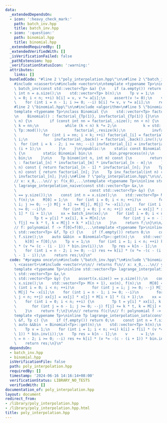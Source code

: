 ```yaml
---
data:
  _extendedDependsOn:
  - icon: ':heavy_check_mark:'
    path: batch_inv.hpp
    title: batch_inv.hpp
  - icon: ':question:'
    path: binomial.hpp
    title: binomial.hpp
  _extendedRequiredBy: []
  _extendedVerifiedWith: []
  _isVerificationFailed: false
  _pathExtension: hpp
  _verificationStatusIcon: ':warning:'
  attributes:
    links: []
  bundledCode: "#line 2 \"poly_interpolation.hpp\"\n\n#line 2 \"batch_inv.hpp\"\n\n\
    #include <cassert>\n#include <vector>\n\ntemplate <typename Tp>\ninline std::vector<Tp>\
    \ batch_inv(const std::vector<Tp> &a) {\n    if (a.empty()) return {};\n    const\
    \ int n = a.size();\n    std::vector<Tp> b(n);\n    Tp v = 1;\n    for (int i\
    \ = 0; i < n; ++i) b[i] = v, v *= a[i];\n    assert(v != 0);\n    v = v.inv();\n\
    \    for (int i = n - 1; i >= 0; --i) b[i] *= v, v *= a[i];\n    return b;\n}\n\
    #line 2 \"binomial.hpp\"\n\n#include <algorithm>\n#line 5 \"binomial.hpp\"\n\n\
    template <typename Tp>\nclass Binomial {\n    std::vector<Tp> factorial_, invfactorial_;\n\
    \n    Binomial() : factorial_{Tp(1)}, invfactorial_{Tp(1)} {}\n\n    void preprocess(int\
    \ n) {\n        if (const int nn = factorial_.size(); nn < n) {\n            int\
    \ k = nn;\n            while (k < n) k *= 2;\n            k = std::min<long long>(k,\
    \ Tp::mod());\n            factorial_.resize(k);\n            invfactorial_.resize(k);\n\
    \            for (int i = nn; i < k; ++i) factorial_[i] = factorial_[i - 1] *\
    \ i;\n            invfactorial_.back() = factorial_.back().inv();\n          \
    \  for (int i = k - 2; i >= nn; --i) invfactorial_[i] = invfactorial_[i + 1] *\
    \ (i + 1);\n        }\n    }\n\npublic:\n    static const Binomial &get(int n)\
    \ {\n        static Binomial bin;\n        bin.preprocess(n);\n        return\
    \ bin;\n    }\n\n    Tp binom(int n, int m) const {\n        return n < m ? Tp()\
    \ : factorial_[n] * invfactorial_[m] * invfactorial_[n - m];\n    }\n    Tp inv(int\
    \ n) const { return factorial_[n - 1] * invfactorial_[n]; }\n    Tp factorial(int\
    \ n) const { return factorial_[n]; }\n    Tp inv_factorial(int n) const { return\
    \ invfactorial_[n]; }\n};\n#line 7 \"poly_interpolation.hpp\"\n\n// returns f\n\
    // x: x_0,...\n// y: f(x_0),...\ntemplate <typename Tp>\ninline std::vector<Tp>\
    \ lagrange_interpolation_naive(const std::vector<Tp> &x,\n                   \
    \                                 const std::vector<Tp> &y) {\n    assert(x.size()\
    \ == y.size());\n    const int n = x.size();\n    std::vector<Tp> M(n + 1), xx(n),\
    \ f(n);\n    M[0] = 1;\n    for (int i = 0; i < n; ++i)\n        for (int j =\
    \ i; j >= 0; --j) M[j + 1] += M[j], M[j] *= -x[i];\n    for (int i = n - 1; i\
    \ >= 0; --i)\n        for (int j = 0; j < n; ++j) xx[j] = xx[j] * x[j] + M[i +\
    \ 1] * (i + 1);\n    xx = batch_inv(xx);\n    for (int i = 0; i < n; ++i) {\n\
    \        Tp t = y[i] * xx[i], k = M[n];\n        for (int j = n - 1; j >= 0; --j)\
    \ f[j] += k * t, k = M[j] + k * x[i];\n    }\n    return f;\n}\n\n// returns f(c)\n\
    // f: polynomial f -> f[0]=f(0),...\ntemplate <typename Tp>\ninline Tp lagrange_interpolation_iota(const\
    \ std::vector<Tp> &f, Tp c) {\n    if (f.empty()) return 0;\n    const int n =\
    \ f.size();\n    auto &&bin  = Binomial<Tp>::get(n);\n    std::vector<Tp> k(n);\n\
    \    k[0] = f[0];\n    Tp v = 1;\n    for (int i = 1; i < n; ++i) k[i] = f[i]\
    \ * (v *= (c - (i - 1)) * bin.inv(i));\n    Tp res = k[n - 1];\n    v      = 1;\n\
    \    for (int i = n - 2; i >= 0; --i) res += k[i] * (v *= -(c - (i + 1)) * bin.inv(n\
    \ - 1 - i));\n    return res;\n}\n"
  code: "#pragma once\n\n#include \"batch_inv.hpp\"\n#include \"binomial.hpp\"\n#include\
    \ <cassert>\n#include <vector>\n\n// returns f\n// x: x_0,...\n// y: f(x_0),...\n\
    template <typename Tp>\ninline std::vector<Tp> lagrange_interpolation_naive(const\
    \ std::vector<Tp> &x,\n                                                    const\
    \ std::vector<Tp> &y) {\n    assert(x.size() == y.size());\n    const int n =\
    \ x.size();\n    std::vector<Tp> M(n + 1), xx(n), f(n);\n    M[0] = 1;\n    for\
    \ (int i = 0; i < n; ++i)\n        for (int j = i; j >= 0; --j) M[j + 1] += M[j],\
    \ M[j] *= -x[i];\n    for (int i = n - 1; i >= 0; --i)\n        for (int j = 0;\
    \ j < n; ++j) xx[j] = xx[j] * x[j] + M[i + 1] * (i + 1);\n    xx = batch_inv(xx);\n\
    \    for (int i = 0; i < n; ++i) {\n        Tp t = y[i] * xx[i], k = M[n];\n \
    \       for (int j = n - 1; j >= 0; --j) f[j] += k * t, k = M[j] + k * x[i];\n\
    \    }\n    return f;\n}\n\n// returns f(c)\n// f: polynomial f -> f[0]=f(0),...\n\
    template <typename Tp>\ninline Tp lagrange_interpolation_iota(const std::vector<Tp>\
    \ &f, Tp c) {\n    if (f.empty()) return 0;\n    const int n = f.size();\n   \
    \ auto &&bin  = Binomial<Tp>::get(n);\n    std::vector<Tp> k(n);\n    k[0] = f[0];\n\
    \    Tp v = 1;\n    for (int i = 1; i < n; ++i) k[i] = f[i] * (v *= (c - (i -\
    \ 1)) * bin.inv(i));\n    Tp res = k[n - 1];\n    v      = 1;\n    for (int i\
    \ = n - 2; i >= 0; --i) res += k[i] * (v *= -(c - (i + 1)) * bin.inv(n - 1 - i));\n\
    \    return res;\n}\n"
  dependsOn:
  - batch_inv.hpp
  - binomial.hpp
  isVerificationFile: false
  path: poly_interpolation.hpp
  requiredBy: []
  timestamp: '2024-06-16 14:16:14+08:00'
  verificationStatus: LIBRARY_NO_TESTS
  verifiedWith: []
documentation_of: poly_interpolation.hpp
layout: document
redirect_from:
- /library/poly_interpolation.hpp
- /library/poly_interpolation.hpp.html
title: poly_interpolation.hpp
---
```


